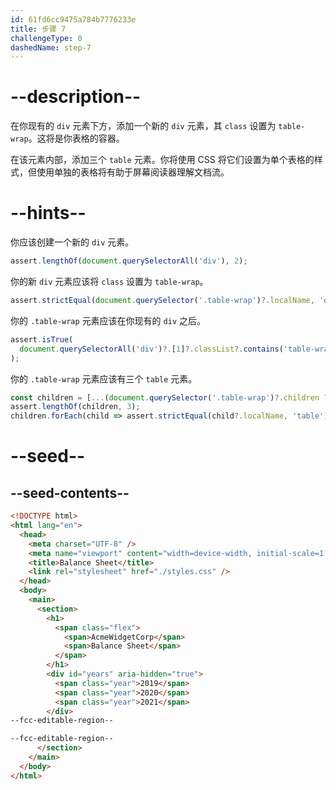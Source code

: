 ```yaml
---
id: 61fd6cc9475a784b7776233e
title: 步骤 7
challengeType: 0
dashedName: step-7
---
```


# --description--

在你现有的 `div` 元素下方，添加一个新的 `div` 元素，其 `class` 设置为 `table-wrap`。这将是你表格的容器。

在该元素内部，添加三个 `table` 元素。你将使用 CSS 将它们设置为单个表格的样式，但使用单独的表格将有助于屏幕阅读器理解文档流。

# --hints--

你应该创建一个新的 `div` 元素。

```js
assert.lengthOf(document.querySelectorAll('div'), 2);
```

你的新 `div` 元素应该将 `class` 设置为 `table-wrap`。

```js
assert.strictEqual(document.querySelector('.table-wrap')?.localName, 'div');
```

你的 `.table-wrap` 元素应该在你现有的 `div` 之后。

```js
assert.isTrue(
  document.querySelectorAll('div')?.[1]?.classList?.contains('table-wrap')
);
```

你的 `.table-wrap` 元素应该有三个 `table` 元素。

```js
const children = [...(document.querySelector('.table-wrap')?.children ?? [])];
assert.lengthOf(children, 3);
children.forEach(child => assert.strictEqual(child?.localName, 'table'));
```

# --seed--

## --seed-contents--

```html
<!DOCTYPE html>
<html lang="en">
  <head>
    <meta charset="UTF-8" />
    <meta name="viewport" content="width=device-width, initial-scale=1.0" />
    <title>Balance Sheet</title>
    <link rel="stylesheet" href="./styles.css" />
  </head>
  <body>
    <main>
      <section>
        <h1>
          <span class="flex">
            <span>AcmeWidgetCorp</span>
            <span>Balance Sheet</span>
          </span>
        </h1>
        <div id="years" aria-hidden="true">
          <span class="year">2019</span>
          <span class="year">2020</span>
          <span class="year">2021</span>
        </div>
--fcc-editable-region--

--fcc-editable-region--
      </section>
    </main>
  </body>
</html>
```

```css

```

